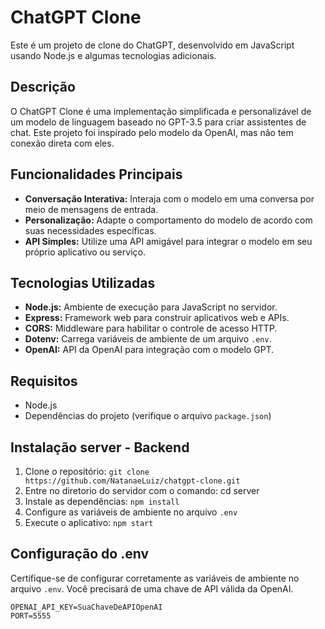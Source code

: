 # ChatGPT Clone

Este é um projeto de clone do ChatGPT, desenvolvido em JavaScript usando Node.js e algumas tecnologias adicionais. 

## Descrição

O ChatGPT Clone é uma implementação simplificada e personalizável de um modelo de linguagem baseado no GPT-3.5 para criar assistentes de chat. Este projeto foi inspirado pelo modelo da OpenAI, mas não tem conexão direta com eles.

## Funcionalidades Principais

- **Conversação Interativa:** Interaja com o modelo em uma conversa por meio de mensagens de entrada.
- **Personalização:** Adapte o comportamento do modelo de acordo com suas necessidades específicas.
- **API Simples:** Utilize uma API amigável para integrar o modelo em seu próprio aplicativo ou serviço.

## Tecnologias Utilizadas

- **Node.js:** Ambiente de execução para JavaScript no servidor.
- **Express:** Framework web para construir aplicativos web e APIs.
- **CORS:** Middleware para habilitar o controle de acesso HTTP.
- **Dotenv:** Carrega variáveis de ambiente de um arquivo `.env`.
- **OpenAI:** API da OpenAI para integração com o modelo GPT.

## Requisitos

- Node.js
- Dependências do projeto (verifique o arquivo `package.json`)

## Instalação server - Backend

1. Clone o repositório: `git clone https://github.com/NatanaeLuiz/chatgpt-clone.git`
2. Entre no diretorio do servidor com o comando: cd server
3. Instale as dependências: `npm install`
4. Configure as variáveis de ambiente no arquivo `.env`
5. Execute o aplicativo: `npm start`

## Configuração do .env

Certifique-se de configurar corretamente as variáveis de ambiente no arquivo `.env`. Você precisará de uma chave de API válida da OpenAI.

```env
OPENAI_API_KEY=SuaChaveDeAPIOpenAI
PORT=5555

